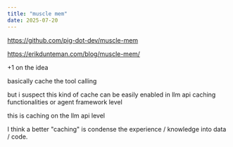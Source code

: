 ```yaml
---
title: "muscle mem"
date: 2025-07-20
---
```


<a href="https://github.com/pig-dot-dev/muscle-mem">https://github.com/pig-dot-dev/muscle-mem</a>

<a href="https://erikdunteman.com/blog/muscle-mem/">https://erikdunteman.com/blog/muscle-mem/</a>

+1 on the idea

basically cache the tool calling

but i suspect this kind of cache can be easily enabled in llm api caching functionalities or agent framework level

this is caching on the llm api level

I think a better &quot;caching&quot; is condense the experience / knowledge into data / code.
